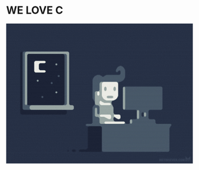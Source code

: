 # WE LOVE C

<p><img src="https://github.com/TeddyO323/photos/blob/main/c.gif"  width="750 px"></p> 
